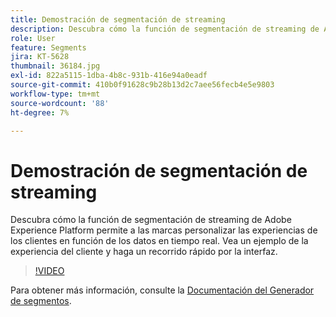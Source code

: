 ```yaml
---
title: Demostración de segmentación de streaming
description: Descubra cómo la función de segmentación de streaming de Adobe Experience Platform permite a las marcas personalizar las experiencias de los clientes en función de los datos en tiempo real. Vea un ejemplo de la experiencia del cliente y haga un recorrido rápido por la interfaz.
role: User
feature: Segments
jira: KT-5628
thumbnail: 36184.jpg
exl-id: 822a5115-1dba-4b8c-931b-416e94a0eadf
source-git-commit: 410b0f91628c9b28b13d2c7aee56fecb4e5e9803
workflow-type: tm+mt
source-wordcount: '88'
ht-degree: 7%

---
```


# Demostración de segmentación de streaming

Descubra cómo la función de segmentación de streaming de Adobe Experience Platform permite a las marcas personalizar las experiencias de los clientes en función de los datos en tiempo real. Vea un ejemplo de la experiencia del cliente y haga un recorrido rápido por la interfaz.

>[!VIDEO](https://video.tv.adobe.com/v/36184?quality=12&learn=on)

Para obtener más información, consulte la [Documentación del Generador de segmentos](https://experienceleague.adobe.com/docs/experience-platform/segmentation/ui/segment-builder.html?lang=es).

